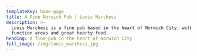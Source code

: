 ```yaml
---
templateKey: home-page
title: A Fine Norwich Pub | Louis Marchesi
description: >-
  Louis Marchesi is a fine pub based in the heart of Norwich City, with multiple
  function areas and great hearty food.
heading: A fine pub in the heart of Norwich City
full_image: /img/louis_marchesi.jpg
---
```


